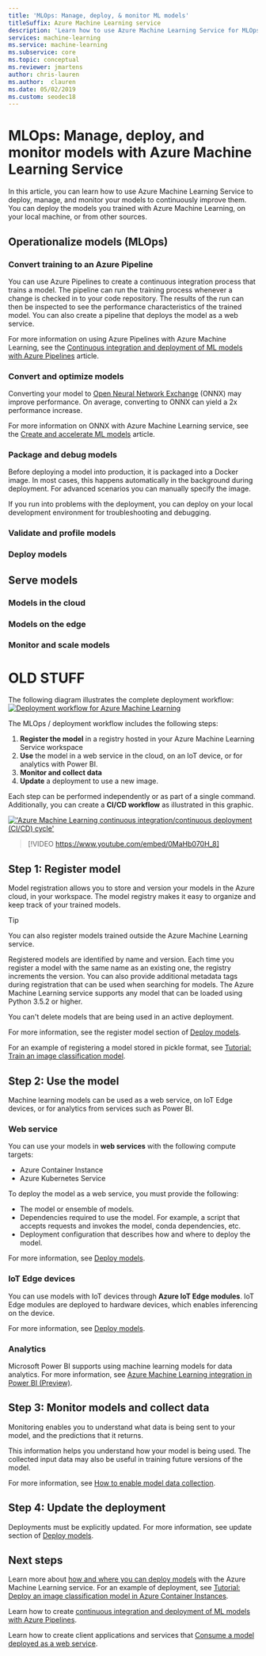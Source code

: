 ```yaml
---
title: 'MLOps: Manage, deploy, & monitor ML models'
titleSuffix: Azure Machine Learning service
description: 'Learn how to use Azure Machine Learning Service for MLOps: deploy, manage, and monitor your models to continuously improve them. You can deploy the models you trained with Azure Machine Learning Service, on your local machine, or from other sources.'  
services: machine-learning
ms.service: machine-learning
ms.subservice: core
ms.topic: conceptual
ms.reviewer: jmartens
author: chris-lauren
ms.author:  clauren
ms.date: 05/02/2019
ms.custom: seodec18
---
```


# MLOps: Manage, deploy, and monitor models with Azure Machine Learning Service

In this article, you can learn how to use Azure Machine Learning Service to deploy, manage, and monitor your models to continuously improve them. You can deploy the models you trained with Azure Machine Learning, on your local machine, or from other sources. 

## Operationalize models (MLOps)

### Convert training to an Azure Pipeline

You can use Azure Pipelines to create a continuous integration process that trains a model. The pipeline can run the training process whenever a change is checked in to your code repository. The results of the run can then be inspected to see the performance characteristics of the trained model. You can also create a pipeline that deploys the model as a web service.

For more information on using Azure Pipelines with Azure Machine Learning, see the [Continuous integration and deployment of ML models with Azure Pipelines](/azure/devops/pipelines/targets/azure-machine-learning) article.

### Convert and optimize models

Converting your model to [Open Neural Network Exchange](https://onnx.ai) (ONNX) may improve performance. On average, converting to ONNX can yield a 2x performance increase.

For more information on ONNX with Azure Machine Learning service, see the [Create and accelerate ML models](concept-onnx.md) article.

### Package and debug models

Before deploying a model into production, it is packaged into a Docker image. In most cases, this happens automatically in the background during deployment. For advanced scenarios you can manually specify the image.

If you run into problems with the deployment, you can deploy on your local development environment for troubleshooting and debugging.

### Validate and profile models



### Deploy models

## Serve models

### Models in the cloud

### Models on the edge

### Monitor and scale models



# OLD STUFF

The following diagram illustrates the complete deployment workflow:
[![Deployment workflow for Azure Machine Learning](media/concept-model-management-and-deployment/deployment-pipeline.png)](media/concept-model-management-and-deployment/deployment-pipeline.png#lightbox)

The MLOps / deployment workflow includes the following steps:
1. **Register the model** in a registry hosted in your Azure Machine Learning Service workspace
1. **Use** the model in a web service in the cloud, on an IoT device, or for analytics with Power BI.
1. **Monitor and collect data**
1. **Update** a deployment to use a new image.

Each step can be performed independently or as part of a single command. Additionally, you can create a **CI/CD workflow** as illustrated in this graphic.

[!['Azure Machine Learning continuous integration/continuous deployment (CI/CD) cycle'](media/concept-model-management-and-deployment/model-ci-cd.png)](media/concept-model-management-and-deployment/model-ci-cd.png#lightbox)

> [!VIDEO https://www.youtube.com/embed/0MaHb070H_8]

## Step 1: Register model

Model registration allows you to store and version your models in the Azure cloud, in your workspace. The model registry makes it easy to organize and keep track of your trained models.

> [!TIP]
> You can also register models trained outside the Azure Machine Learning service.
 
Registered models are identified by name and version. Each time you register a model with the same name as an existing one, the registry increments the version. You can also provide additional metadata tags during registration that can be used when searching for models. The Azure Machine Learning service supports any model that can be loaded using Python 3.5.2 or higher.

You can't delete models that are being used in an active deployment.

For more information, see the register model section of [Deploy models](how-to-deploy-and-where.md#registermodel).

For an example of registering a model stored in pickle format, see [Tutorial: Train an image classification model](tutorial-deploy-models-with-aml.md).

## Step 2: Use the model

Machine learning models can be used as a web service, on IoT Edge devices, or for analytics from services such as Power BI.

### Web service

You can use your models in **web services** with the following compute targets:

* Azure Container Instance
* Azure Kubernetes Service

To deploy the model as a web service, you must provide the following:

* The model or ensemble of models.
* Dependencies required to use the model. For example, a script that accepts requests and invokes the model, conda dependencies, etc.
* Deployment configuration that describes how and where to deploy the model.

For more information, see [Deploy models](how-to-deploy-and-where.md).

### IoT Edge devices

You can use models with IoT devices through **Azure IoT Edge modules**. IoT Edge modules are deployed to hardware devices, which enables inferencing on the device.

For more information, see [Deploy models](how-to-deploy-and-where.md).

### Analytics

Microsoft Power BI supports using machine learning models for data analytics. For more information, see [Azure Machine Learning integration in Power BI (Preview)](https://docs.microsoft.com/power-bi/service-machine-learning-integration).

## Step 3: Monitor models and collect data

Monitoring enables you to understand what data is being sent to your model, and the predictions that it returns.

This information helps you understand how your model is being used. The collected input data may also be useful in training future versions of the model.

For more information, see [How to enable model data collection](how-to-enable-data-collection.md).

## Step 4: Update the deployment

Deployments must be explicitly updated. For more information, see update section of [Deploy models](how-to-deploy-and-where.md#update).

## Next steps

Learn more about [how and where you can deploy models](how-to-deploy-and-where.md) with the Azure Machine Learning service. For an example of deployment, see [Tutorial: Deploy an image classification model in Azure Container Instances](tutorial-deploy-models-with-aml.md).

Learn how to create [continuous integration and deployment of ML models with Azure Pipelines](/azure/devops/pipelines/targets/azure-machine-learning). 

Learn how to create client applications and services that [Consume a model deployed as a web service](how-to-consume-web-service.md).

